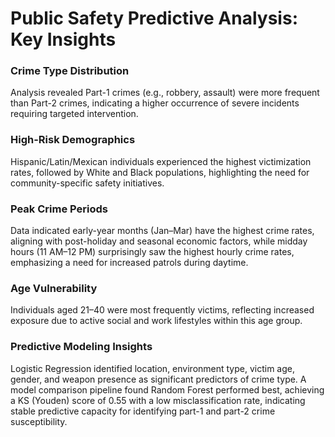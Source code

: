 # Public Safety Predictive Analysis: Key Insights

### Crime Type Distribution
Analysis revealed Part-1 crimes (e.g., robbery, assault) were more frequent than Part-2 crimes, indicating a higher occurrence of severe incidents requiring targeted intervention.

### High-Risk Demographics
Hispanic/Latin/Mexican individuals experienced the highest victimization rates, followed by White and Black populations, highlighting the need for community-specific safety initiatives.

### Peak Crime Periods
Data indicated early-year months (Jan–Mar) have the highest crime rates, aligning with post-holiday and seasonal economic factors, while midday hours (11 AM–12 PM) surprisingly saw the highest hourly crime rates, emphasizing a need for increased patrols during daytime.

### Age Vulnerability
Individuals aged 21–40 were most frequently victims, reflecting increased exposure due to active social and work lifestyles within this age group.

### Predictive Modeling Insights
Logistic Regression identified location, environment type, victim age, gender, and weapon presence as significant predictors of crime type. A model comparison pipeline found Random Forest performed best, achieving a KS (Youden) score of 0.55 with a low misclassification rate, indicating stable predictive capacity for identifying part-1 and part-2 crime susceptibility.


